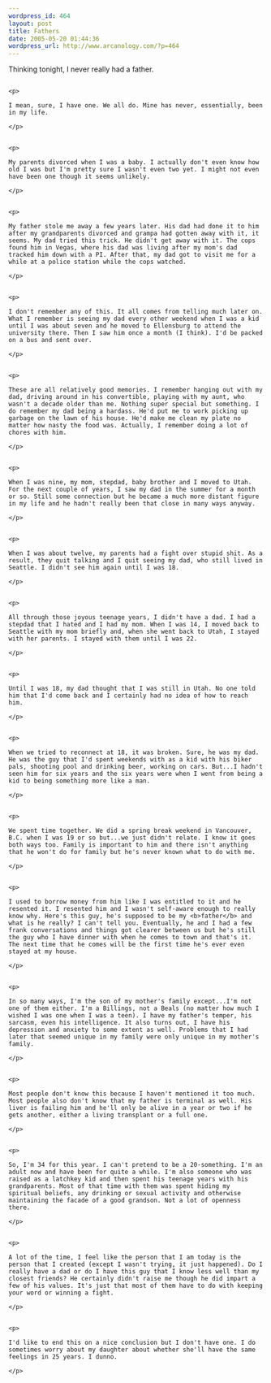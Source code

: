 ```yaml
--- 
wordpress_id: 464
layout: post
title: Fathers
date: 2005-05-20 01:44:36
wordpress_url: http://www.arcanology.com/?p=464
---
```

<p>
                                                                                                                                                                                                                                                                                                                                                                                                                                                                                                                                                                                                                                                                                                            Thinking tonight, I never really had a father.
                                                                                                                                                                                                                                                                                                                                                                                                                                                                                                                                                                                                                                                                                                          </p>
                                                                                                                                                                                                                                                                                                                                                                                                                                                                                                                                                                                                                                                                                                          
                                                                                                                                                                                                                                                                                                                                                                                                                                                                                                                                                                                                                                                                                                          <p>
                                                                                                                                                                                                                                                                                                                                                                                                                                                                                                                                                                                                                                                                                                            I mean, sure, I have one. We all do. Mine has never, essentially, been in my life.
                                                                                                                                                                                                                                                                                                                                                                                                                                                                                                                                                                                                                                                                                                          </p>
                                                                                                                                                                                                                                                                                                                                                                                                                                                                                                                                                                                                                                                                                                          
                                                                                                                                                                                                                                                                                                                                                                                                                                                                                                                                                                                                                                                                                                          <p>
                                                                                                                                                                                                                                                                                                                                                                                                                                                                                                                                                                                                                                                                                                            My parents divorced when I was a baby. I actually don't even know how old I was but I'm pretty sure I wasn't even two yet. I might not even have been one though it seems unlikely.
                                                                                                                                                                                                                                                                                                                                                                                                                                                                                                                                                                                                                                                                                                          </p>
                                                                                                                                                                                                                                                                                                                                                                                                                                                                                                                                                                                                                                                                                                          
                                                                                                                                                                                                                                                                                                                                                                                                                                                                                                                                                                                                                                                                                                          <p>
                                                                                                                                                                                                                                                                                                                                                                                                                                                                                                                                                                                                                                                                                                            My father stole me away a few years later. His dad had done it to him after my grandparents divorced and grampa had gotten away with it, it seems. My dad tried this trick. He didn't get away with it. The cops found him in Vegas, where his dad was living after my mom's dad tracked him down with a PI. After that, my dad got to visit me for a while at a police station while the cops watched.
                                                                                                                                                                                                                                                                                                                                                                                                                                                                                                                                                                                                                                                                                                          </p>
                                                                                                                                                                                                                                                                                                                                                                                                                                                                                                                                                                                                                                                                                                          
                                                                                                                                                                                                                                                                                                                                                                                                                                                                                                                                                                                                                                                                                                          <p>
                                                                                                                                                                                                                                                                                                                                                                                                                                                                                                                                                                                                                                                                                                            I don't remember any of this. It all comes from telling much later on. What I remember is seeing my dad every other weekend when I was a kid until I was about seven and he moved to Ellensburg to attend the university there. Then I saw him once a month (I think). I'd be packed on a bus and sent over.
                                                                                                                                                                                                                                                                                                                                                                                                                                                                                                                                                                                                                                                                                                          </p>
                                                                                                                                                                                                                                                                                                                                                                                                                                                                                                                                                                                                                                                                                                          
                                                                                                                                                                                                                                                                                                                                                                                                                                                                                                                                                                                                                                                                                                          <p>
                                                                                                                                                                                                                                                                                                                                                                                                                                                                                                                                                                                                                                                                                                            These are all relatively good memories. I remember hanging out with my dad, driving around in his convertible, playing with my aunt, who wasn't a decade older than me. Nothing super special but something. I do remember my dad being a hardass. He'd put me to work picking up garbage on the lawn of his house. He'd make me clean my plate no matter how nasty the food was. Actually, I remember doing a lot of chores with him.
                                                                                                                                                                                                                                                                                                                                                                                                                                                                                                                                                                                                                                                                                                          </p>
                                                                                                                                                                                                                                                                                                                                                                                                                                                                                                                                                                                                                                                                                                          
                                                                                                                                                                                                                                                                                                                                                                                                                                                                                                                                                                                                                                                                                                          <p>
                                                                                                                                                                                                                                                                                                                                                                                                                                                                                                                                                                                                                                                                                                            When I was nine, my mom, stepdad, baby brother and I moved to Utah. For the next couple of years, I saw my dad in the summer for a month or so. Still some connection but he became a much more distant figure in my life and he hadn't really been that close in many ways anyway.
                                                                                                                                                                                                                                                                                                                                                                                                                                                                                                                                                                                                                                                                                                          </p>
                                                                                                                                                                                                                                                                                                                                                                                                                                                                                                                                                                                                                                                                                                          
                                                                                                                                                                                                                                                                                                                                                                                                                                                                                                                                                                                                                                                                                                          <p>
                                                                                                                                                                                                                                                                                                                                                                                                                                                                                                                                                                                                                                                                                                            When I was about twelve, my parents had a fight over stupid shit. As a result, they quit talking and I quit seeing my dad, who still lived in Seattle. I didn't see him again until I was 18.
                                                                                                                                                                                                                                                                                                                                                                                                                                                                                                                                                                                                                                                                                                          </p>
                                                                                                                                                                                                                                                                                                                                                                                                                                                                                                                                                                                                                                                                                                          
                                                                                                                                                                                                                                                                                                                                                                                                                                                                                                                                                                                                                                                                                                          <p>
                                                                                                                                                                                                                                                                                                                                                                                                                                                                                                                                                                                                                                                                                                            All through those joyous teenage years, I didn't have a dad. I had a stepdad that I hated and I had my mom. When I was 14, I moved back to Seattle with my mom briefly and, when she went back to Utah, I stayed with her parents. I stayed with them until I was 22.
                                                                                                                                                                                                                                                                                                                                                                                                                                                                                                                                                                                                                                                                                                          </p>
                                                                                                                                                                                                                                                                                                                                                                                                                                                                                                                                                                                                                                                                                                          
                                                                                                                                                                                                                                                                                                                                                                                                                                                                                                                                                                                                                                                                                                          <p>
                                                                                                                                                                                                                                                                                                                                                                                                                                                                                                                                                                                                                                                                                                            Until I was 18, my dad thought that I was still in Utah. No one told him that I'd come back and I certainly had no idea of how to reach him.
                                                                                                                                                                                                                                                                                                                                                                                                                                                                                                                                                                                                                                                                                                          </p>
                                                                                                                                                                                                                                                                                                                                                                                                                                                                                                                                                                                                                                                                                                          
                                                                                                                                                                                                                                                                                                                                                                                                                                                                                                                                                                                                                                                                                                          <p>
                                                                                                                                                                                                                                                                                                                                                                                                                                                                                                                                                                                                                                                                                                            When we tried to reconnect at 18, it was broken. Sure, he was my dad. He was the guy that I'd spent weekends with as a kid with his biker pals, shooting pool and drinking beer, working on cars. But...I hadn't seen him for six years and the six years were when I went from being a kid to being something more like a man.
                                                                                                                                                                                                                                                                                                                                                                                                                                                                                                                                                                                                                                                                                                          </p>
                                                                                                                                                                                                                                                                                                                                                                                                                                                                                                                                                                                                                                                                                                          
                                                                                                                                                                                                                                                                                                                                                                                                                                                                                                                                                                                                                                                                                                          <p>
                                                                                                                                                                                                                                                                                                                                                                                                                                                                                                                                                                                                                                                                                                            We spent time together. We did a spring break weekend in Vancouver, B.C. when I was 19 or so but...we just didn't relate. I know it goes both ways too. Family is important to him and there isn't anything that he won't do for family but he's never known what to do with me.
                                                                                                                                                                                                                                                                                                                                                                                                                                                                                                                                                                                                                                                                                                          </p>
                                                                                                                                                                                                                                                                                                                                                                                                                                                                                                                                                                                                                                                                                                          
                                                                                                                                                                                                                                                                                                                                                                                                                                                                                                                                                                                                                                                                                                          <p>
                                                                                                                                                                                                                                                                                                                                                                                                                                                                                                                                                                                                                                                                                                            I used to borrow money from him like I was entitled to it and he resented it. I resented him and I wasn't self-aware enough to really know why. Here's this guy, he's supposed to be my <b>father</b> and what is he really? I can't tell you. Eventually, he and I had a few frank conversations and things got clearer between us but he's still the guy who I have dinner with when he comes to town and that's it. The next time that he comes will be the first time he's ever even stayed at my house.
                                                                                                                                                                                                                                                                                                                                                                                                                                                                                                                                                                                                                                                                                                          </p>
                                                                                                                                                                                                                                                                                                                                                                                                                                                                                                                                                                                                                                                                                                          
                                                                                                                                                                                                                                                                                                                                                                                                                                                                                                                                                                                                                                                                                                          <p>
                                                                                                                                                                                                                                                                                                                                                                                                                                                                                                                                                                                                                                                                                                            In so many ways, I'm the son of my mother's family except...I'm not one of them either. I'm a Billings, not a Beals (no matter how much I wished I was one when I was a teen). I have my father's temper, his sarcasm, even his intelligence. It also turns out, I have his depression and anxiety to some extent as well. Problems that I had later that seemed unique in my family were only unique in my mother's family.
                                                                                                                                                                                                                                                                                                                                                                                                                                                                                                                                                                                                                                                                                                          </p>
                                                                                                                                                                                                                                                                                                                                                                                                                                                                                                                                                                                                                                                                                                          
                                                                                                                                                                                                                                                                                                                                                                                                                                                                                                                                                                                                                                                                                                          <p>
                                                                                                                                                                                                                                                                                                                                                                                                                                                                                                                                                                                                                                                                                                            Most people don't know this because I haven't mentioned it too much. Most people also don't know that my father is terminal as well. His liver is failing him and he'll only be alive in a year or two if he gets another, either a living transplant or a full one.
                                                                                                                                                                                                                                                                                                                                                                                                                                                                                                                                                                                                                                                                                                          </p>
                                                                                                                                                                                                                                                                                                                                                                                                                                                                                                                                                                                                                                                                                                          
                                                                                                                                                                                                                                                                                                                                                                                                                                                                                                                                                                                                                                                                                                          <p>
                                                                                                                                                                                                                                                                                                                                                                                                                                                                                                                                                                                                                                                                                                            So, I'm 34 for this year. I can't pretend to be a 20-something. I'm an adult now and have been for quite a while. I'm also someone who was raised as a latchkey kid and then spent his teenage years with his grandparents. Most of that time with them was spent hiding my spiritual beliefs, any drinking or sexual activity and otherwise maintaining the facade of a good grandson. Not a lot of openness there.
                                                                                                                                                                                                                                                                                                                                                                                                                                                                                                                                                                                                                                                                                                          </p>
                                                                                                                                                                                                                                                                                                                                                                                                                                                                                                                                                                                                                                                                                                          
                                                                                                                                                                                                                                                                                                                                                                                                                                                                                                                                                                                                                                                                                                          <p>
                                                                                                                                                                                                                                                                                                                                                                                                                                                                                                                                                                                                                                                                                                            A lot of the time, I feel like the person that I am today is the person that I created (except I wasn't trying, it just happened). Do I really have a dad or do I have this guy that I know less well than my closest friends? He certainly didn't raise me though he did impart a few of his values. It's just that most of them have to do with keeping your word or winning a fight.
                                                                                                                                                                                                                                                                                                                                                                                                                                                                                                                                                                                                                                                                                                          </p>
                                                                                                                                                                                                                                                                                                                                                                                                                                                                                                                                                                                                                                                                                                          
                                                                                                                                                                                                                                                                                                                                                                                                                                                                                                                                                                                                                                                                                                          <p>
                                                                                                                                                                                                                                                                                                                                                                                                                                                                                                                                                                                                                                                                                                            I'd like to end this on a nice conclusion but I don't have one. I do sometimes worry about my daughter about whether she'll have the same feelings in 25 years. I dunno.
                                                                                                                                                                                                                                                                                                                                                                                                                                                                                                                                                                                                                                                                                                          </p>